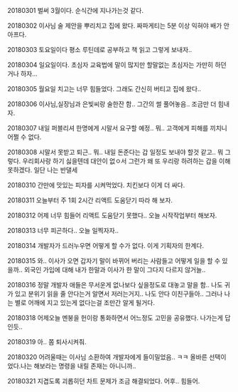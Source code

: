 20180301 벌써 3월이다. 순식간에 지나가는것 같다.

20180302 이사님 술 제안을 뿌리치고 집에 왔다. 짜파게티는 5분 이상 익혀야 배가 안아프다.  

20180303 토요일이다 평소 루틴데로 공부하고 책 읽고 그렇게 보내자..  

20180304 일요일이다. 초심자 교육법에 말이 많지만 할말없는 초심자는 가만히 하던거나 하자...

20180305 월요일 치고는 너무 힘들었다. 그래도 간신히 버티고 집에 왔다.. 

20180306 이사님,실장님과 은빛씨랑 술한잔 함.. 그간의 썰 풀어놓음.. 조금만 더 힘내자.  

20180307 내일 퍼블리셔 한명에게 시말서 요구할 예정.. 뭐.. 고객에게 피해를 끼치니 어쩔 수 없다.  

20180308 시말서 못받고 퇴근.. 뭐.. 내일 돈준다는 갑 일정도 보내야 할것 같고.. 뭐 그렇다. 우리회사랑 하기 싫을텐데 대안이 없ㅇ서 그런가 왜 또 우리랑 하려하는 갑을 이해 못하겠다. 일단 나는 반댈세  

20180310 간만에 맛있는 피자를 시켜먹었다. 치킨보다 이게 더 싸다.  

20180311 오늘부터 주 1회 2시간 리액트 도움닫기 따라 해 보자.  

20180312 어제 너무 힘들어 리액트 도움닫기 못했다.. 오늘 시작작업부터 해보자. 

20180313 너무 피곤하다.. 오늘 일찍자자..

20180314 개발자가 드러누우면 어떻게 할 수가 없다. 이게 기획자의 한계다. 

20180315 와.. 이사가 오면 갑자기 말이 바뀌어 버리는 사람들고 어떻게 일을 할 수 있을까.. 외국인 가입에 대해 내가 한말과 이사가 한 말이 그다지 다르지 않거늘..  
 
20180316 정말 개발자 애들은 무서운게 없나보다 싶을정도로 대놓고 말을 함.. 나도 귀가 있고 분위기 읽을 줄 안다는거 알면서 저러는거지.. 나도 안다 이친구들아.. 그러나 나는 별로 어깨에 지고 있는게 없다는걸 조만간 알게 될거다.  

20180318 어제오늘 멘붕을 헌이랑 통화하면서 어느정도 고민을 공유했다. 나가는게 답인듯..  

20180319 아.. 쫌 퇴사시켜줘.  

20180320 어려울때는 이사님 소환하여 개발자에게 들이밀었음.. ㅋㅋ 올바른 선택이었다.나는 해보라는 명령을 내릴 존재는 아니니까..  

20180321 지겹도록 괴롭히던 차트 문제가 조금 해결되었다. 어후.. 힘들어.  


